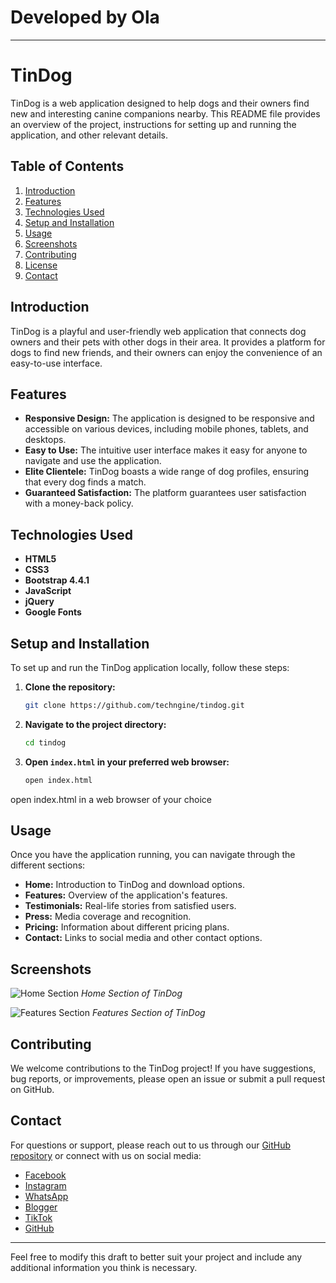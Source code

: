 # Developed by Ola

---

# TinDog

TinDog is a web application designed to help dogs and their owners find new and interesting canine companions nearby. This README file provides an overview of the project, instructions for setting up and running the application, and other relevant details.

## Table of Contents

1. [Introduction](#introduction)
2. [Features](#features)
3. [Technologies Used](#technologies-used)
4. [Setup and Installation](#setup-and-installation)
5. [Usage](#usage)
6. [Screenshots](#screenshots)
7. [Contributing](#contributing)
8. [License](#license)
9. [Contact](#contact)

## Introduction

TinDog is a playful and user-friendly web application that connects dog owners and their pets with other dogs in their area. It provides a platform for dogs to find new friends, and their owners can enjoy the convenience of an easy-to-use interface.

## Features

- **Responsive Design:** The application is designed to be responsive and accessible on various devices, including mobile phones, tablets, and desktops.
- **Easy to Use:** The intuitive user interface makes it easy for anyone to navigate and use the application.
- **Elite Clientele:** TinDog boasts a wide range of dog profiles, ensuring that every dog finds a match.
- **Guaranteed Satisfaction:** The platform guarantees user satisfaction with a money-back policy.

## Technologies Used

- **HTML5**
- **CSS3**
- **Bootstrap 4.4.1**
- **JavaScript**
- **jQuery**
- **Google Fonts**

## Setup and Installation

To set up and run the TinDog application locally, follow these steps:

1. **Clone the repository:**
   ```sh
   git clone https://github.com/techngine/tindog.git
   ```

2. **Navigate to the project directory:**
   ```sh
   cd tindog
   ```

3. **Open `index.html` in your preferred web browser:**
   ```sh
   open index.html
   ```
open index.html in a web browser of your choice
## Usage

Once you have the application running, you can navigate through the different sections:

- **Home:** Introduction to TinDog and download options.
- **Features:** Overview of the application's features.
- **Testimonials:** Real-life stories from satisfied users.
- **Press:** Media coverage and recognition.
- **Pricing:** Information about different pricing plans.
- **Contact:** Links to social media and other contact options.

## Screenshots

![Home Section](images/screenshot-home.png)
*Home Section of TinDog*

![Features Section](images/screenshot-features.png)
*Features Section of TinDog*

## Contributing

We welcome contributions to the TinDog project! If you have suggestions, bug reports, or improvements, please open an issue or submit a pull request on GitHub.



## Contact

For questions or support, please reach out to us through our [GitHub repository](https://github.com/your-username/tindog) or connect with us on social media:

- [Facebook](https://www.facebook.com/)
- [Instagram](http://www.instagram.com/seakay_it)
- [WhatsApp](https://api.whatsapp.com/send?phone=+14435894882)
- [Blogger](https://liberbook.wordpress.com)
- [TikTok](https://tiktok.com/techngineers)
- [GitHub](https://github.com/TechNgine)

---

Feel free to modify this draft to better suit your project and include any additional information you think is necessary.
